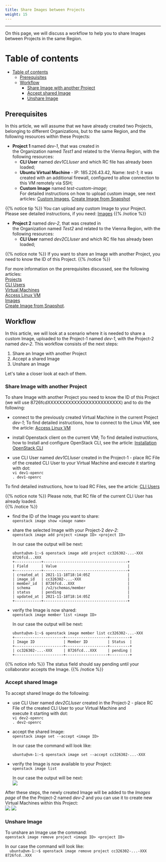 ```yaml
---
title: Share Images between Projects
weight: 15
---
```

___
On this page, we will discuss a workflow to help you to share Images between Projects in the same Region.

# Table of contents
- [Table of contents](#table-of-contents)
  - [Prerequisites](#prerequisites)
  - [Workflow](#workflow)
    - [Share Image with another Project](#share-image-with-another-project)
    - [Accept shared Image](#accept-shared-image)
    - [Unshare Image](#unshare-image)

## Prerequisites
In this article, we will assume that we have already created two Projects, belonging to different Organizations, but to the same Region, and the following resources within these Projects:

- **Project 1** named *dev-1*, that was created in the Organization named *Test1* and related to the Vienna Region, with the following resources:
  - **CLI User** named *dev1CLIuser* and which RC file has already been loaded;  
  - **Ubuntu Virtual Machine** - IP: 185.226.43.42, Name: *test-1*; it was created with an additional firewall, configured to allow connection to this VM remotely via SSH;
  - **Custom Image** named *test-custom-image*;   
  For detailed instructions on how to upload custom image, see next articles: [Custom Images](https://docs.ventuscloud.eu/products/images/custom-images/#custom-images), [Create Image from Snapshot](https://docs.ventuscloud.eu/products/images/image-from-snapshot/)

{{% notice tip %}}
You can upload any custom Image to your Project. Please see detailed instructions, if you need: [Images](https://docs.ventuscloud.eu/products/images/custom-images/)
{{% /notice %}} 

- **Project 2** named *dev-2*, that was created in the Organization named *Test2* and related to the Vienna Region, with the following resources:
  - **CLI User** named *dev2CLIuser* and which RC file has already been loaded;  

{{% notice note %}}
If you want to share an Image with another Project, you need to know the ID of this Project. 
{{% /notice %}} 

For more information on the prerequisites discussed, see the following articles:    
    [Projects](https://docs.ventuscloud.eu/getting-started/projects/)   
    [CLI Users](https://docs.ventuscloud.eu/products/security/cli-users/)  
    [Virtual Machines](https://docs.ventuscloud.eu/products/compute/virtual-machines/)          
    [Access Linux VM](https://docs.ventuscloud.eu/products/compute/connect-linux-vm/)  
    [Images](https://docs.ventuscloud.eu/products/images/custom-images/)  
    [Create Image from Snapshot](https://docs.ventuscloud.eu/products/images/image-from-snapshot/).

## Workflow
In this article, we will look at a scenario where it is needed to share a custom Image, uploaded to the Project-1 named *dev-1*, with the Project-2 named *dev-2*.
This workflow consists of the next steps:
1. Share an Image with another Project
2. Accept a shared Image
3. Unshare an Image

Let's take a closer look at each of them.

### Share Image with another Project
To share Image with another Project you need to know the ID of this Project (we will use 8726fcdXXXXXXXXXXXXXXXXXXXXXXXXX) and to do the following:

- connect to the previously created Virtual Machine in the current Project *dev-1*; 
To find detailed instructions, how to connect to the Linux VM, see the article: [Access Linux VM](https://docs.ventuscloud.eu/products/compute/connect-linux-vm/)

- install Openstack client on the current VM;
To find detailed instructions, how to Install and configure OpenStack CLI, see the article: [Installation OpenStack CLI](https://docs.ventuscloud.eu/tutorials-advanced/installation-openstack-cli/)

- use CLI User named *dev1CLIuser* created in the Project-1 - place RC File of the created CLI User to your Virtual Machine and execute it starting with dot:    
    `vi dev1-openrc`    
    `. dev1-openrc` 

To find detailed instructions, how to load RC Files, see the article: [CLI Users](https://docs.ventuscloud.eu/products/security/cli-users/)

{{% notice note %}}
Please note, that RC file of the current CLI User has already loaded.   
{{% /notice %}} 

-  find the ID of the Image you want to share:  
    `openstack image show <image name>`  

- share the selected Image with your Project-2 *dev-2*:    
    `openstack image add project <image ID> <project ID>`  

    In our case the output will be next:    
    ```  
    ubuntu@vm-1:~$ openstack image add project cc326302-...-XXX 8726fcd...XXX
    +------------+--------------------------------------+
    | Field      | Value                                |
    +------------+--------------------------------------+
    | created_at | 2021-11-18T18:14:05Z                 |
    | image_id   | cc326302-...-XXX                     |
    | member_id  | 8726fcd...XXX                        |
    | schema     | /v2/schemas/member                   |
    | status     | pending                              |
    | updated_at | 2021-11-18T18:14:05Z                 |
    +------------+--------------------------------------+
    ```

- verify the Image is now shared:  
    `openstack image member list <image ID>`  

    In our case the output will be next:    
    ```  
    ubuntu@vm-1:~$ openstack image member list cc326302-...-XXX
    +----------------------+-------------------+---------+
    | Image ID             | Member ID         | Status  |
    +----------------------+-------------------+---------+
    | cc326302-...-XXX     | 8726fcd...XXX     | pending |
    +----------------------+-------------------+---------+
    ```

{{% notice info %}}
The status field should say pending until your collaborator accepts the Image.
{{% /notice %}} 

### Accept shared Image
To accept shared Image do the following:

* use CLI User named *dev2CLIuser* created in the Project-2 - place RC File of the created CLI User to your Virtual Machine and execute it starting with dot:    
    `vi dev2-openrc`    
    `. dev2-openrc` 

* accept the shared Image:  
    `openstack image set --accept <image ID>`

    In our case the command will look like:  
    ```  
    ubuntu@vm-1:~$ openstack image set --accept cc326302-...-XXX 
    ```

* verify the Image is now available to your Project:  
    `openstack image list`  

    In our case the output will be next:  
![](../../../assets/images/images/5.png?width=45pc&classes=border,shadow) 

After these steps, the newly created Image will be added to the *Images page* of the the Project-2 named *dev-2* and you can use it to create new Virtual Machines within this Project:   
![](../../../assets/images/images/3.png?classes=border,shadow) 
 ![](../../../assets/images/images/6.png?width=30pc&classes=border,shadow) 

### Unshare Image
To unshare an Image use the command:    
    `openstack image remove project <image ID> <project ID>`   
    
In our case the command will look like:   
    ```  
    ubuntu@vm-1:~$ openstack image remove project cc326302-...-XXX 8726fcd..XXX
    ```

